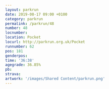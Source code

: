 ```yaml
---
layout: parkrun
date: 2019-08-17 09:00 +0100
category: parkrun
permalink: /parkrun/48
number: 48
locnumber: 
location: Pocket
locurl: http://parkrun.org.uk/Pocket
runnumber: 62
pos: 181
genderpos: 
time: '36:38'
agegrade: 36.85%
pb: 
strava: 
artwork: '/images/Shared Content/parkrun.png'
---
```

